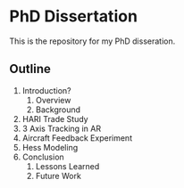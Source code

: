 PhD Dissertation
=====================

This is the repository for my PhD disseration.

Outline
-------

1. Introduction?
    1. Overview
    2. Background
2. HARI Trade Study
3. 3 Axis Tracking in AR
4. Aircraft Feedback Experiment
4. Hess Modeling
6. Conclusion
    1. Lessons Learned
    2. Future Work
